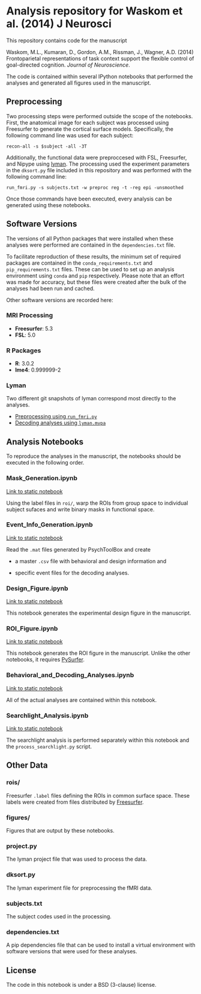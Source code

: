 # Analysis repository for Waskom et al. (2014) J Neurosci

This repository contains code for the manuscript

Waskom, M.L., Kumaran, D., Gordon, A.M., Rissman, J., Wagner, A.D. (2014) Frontoparietal representations of task context support the flexible control of goal-directed cognition. *Journal of Neuroscience*. 

The code is contained within several IPython notebooks that performed the analyses and generated all figures used in the manuscript.

Preprocessing
-------------

Two processing steps were performed outside the scope of the notebooks. First,
the anatomical image for each subject was processed using Freesurfer to
generate the cortical surface models. Specifically, the following command line
was used for each subject:

    recon-all -s $subject -all -3T

Additionally, the functional data were preproccesed with FSL, Freesurfer, and
Nipype using [lyman](http://stanford.edu/~mwaskom/software/lyman). The
processing used the experiment parameters in the `dksort.py` file included in
this repository and was performed with the following command line:

    run_fmri.py -s subjects.txt -w preproc reg -t -reg epi -unsmoothed

Once those commands have been executed, every analysis can be generated using
these notebooks.

Software Versions
-----------------

The versions of all Python packages that were installed when these analyses
were performed are contained in the `dependencies.txt` file.

To facilitate reproduction of these results, the minimum set of required
packages are contained in the `conda_requirements.txt` and
`pip_requirements.txt` files. These can be used to set up an analysis
environment using `conda` and `pip` respectively. Please note that an effort
was made for accuracy, but these files were created after the bulk of the
analyses had been run and cached.

Other software versions are recorded here:

### MRI Processing

- **Freesurfer**: 5.3
- **FSL**: 5.0

### R Packages

- **R**: 3.0.2
- **lme4**: 0.999999-2

### Lyman

Two different git snapshots of lyman correspond most directly to the analyses.

- [Preprocessing using `run_fmri.py`](https://github.com/mwaskom/lyman/tree/d1c4604bbc7973550175a7eaf1885ebb45774082)
- [Decoding analyses using `lyman.mvpa`](https://github.com/mwaskom/lyman/tree/983c721824d31859383c3b5c5b64569af2f8130e)


Analysis Notebooks
------------------

To reproduce the analyses in the manuscript, the notebooks should be executed
in the following order.

### Mask_Generation.ipynb

[Link to static notebook](http://nbviewer.ipython.org/github/WagnerLabPapers/Waskom_JNeurosci_2014/blob/master/Mask_Generation.ipynb)

Using the label files in `roi/`, warp the ROIs from group space to individual
subject sufaces and write binary masks in functional space.

### Event_Info_Generation.ipynb

[Link to static notebook](http://nbviewer.ipython.org/github/WagnerLabPapers/Waskom_JNeurosci_2014/blob/master/Event_Info_Generation.ipynb)

Read the `.mat` files generated by PsychToolBox and create

- a master `.csv` file with behavioral and design information and

- specific event files for the decoding analyses.

### Design_Figure.ipynb

[Link to static notebook](http://nbviewer.ipython.org/github/WagnerLabPapers/Waskom_JNeurosci_2014/blob/master/Design_Figure.ipynb)

This notebook generates the experimental design figure in the manuscript.

### ROI_Figure.ipynb

[Link to static notebook](http://nbviewer.ipython.org/github/WagnerLabPapers/Waskom_JNeurosci_2014/blob/master/ROI_Figure.ipynb)

This notebook generates the ROI figure in the manuscript. Unlike the other
notebooks, it requires [PySurfer](http://pysurfer.github.io).

### Behavioral_and_Decoding_Analyses.ipynb

[Link to static notebook](http://nbviewer.ipython.org/github/WagnerLabPapers/Waskom_JNeurosci_2014/blob/master/Behavioral_and_Decoding_Analyses.ipynb)

All of the actual analyses are contained within this notebook.

### Searchlight_Analysis.ipynb

[Link to static notebook](http://nbviewer.ipython.org/github/WagnerLabPapers/Waskom_JNeurosci_2014/blob/master/Searchlight_Analysis.ipynb)

The searchlight analysis is performed separately within this notebook and the
`process_searchlight.py` script.

Other Data
----------

### rois/

Freesurfer `.label` files defining the ROIs in common surface space. These
labels were created from files distributed by
[Freesurfer](http://ftp.nmr.mgh.harvard.edu/fswiki/CorticalParcellation_Yeo2011).

### figures/

Figures that are output by these notebooks.

### project.py

The lyman project file that was used to process the data.

### dksort.py

The lyman experiment file for preprocessing the fMRI data.

### subjects.txt

The subject codes used in the processing.

### dependencies.txt

A pip dependencies file that can be used to install a virtual environment with
software versions that were used for these analyses.

License 
-------

The code in this notebook is under a BSD (3-clause) license.
